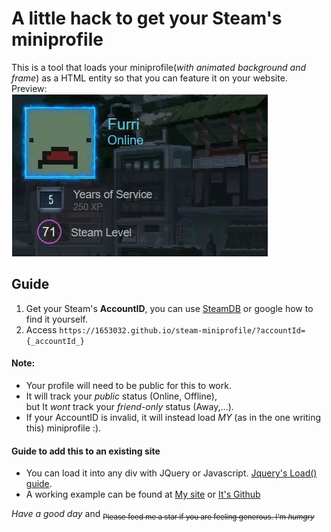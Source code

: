 # A little hack to get your Steam's miniprofile
This is a tool that loads your miniprofile(*with animated background and frame*) as a HTML entity so that you can feature it on your website.  
Preview:  
![Preview GIF](preview.gif)

## Guide

1. Get your Steam's **AccountID**, you can use [SteamDB](https://steamdb.info/calculator/) or google how to find it yourself.
2. Access `https://1653032.github.io/steam-miniprofile/?accountId={_accountId_}`


#### Note:
- Your profile will need to be public for this to work.
- It will track your _public_ status (Online, Offline),  
    but It *wont* track your _friend-only_ status (Away,...).  
- If your AccountID is invalid, it will instead load *MY* (as in the one writing this) miniprofile :).

#### Guide to add this to an existing site
-   You can load it into any div with JQuery or Javascript. [Jquery's Load() guide](https://www.tutorialspoint.com/How-to-load-external-HTML-into-a-div-using-jQuery).
-   A working example can be found at [My site](https://gamer2810.github.io/prologue/) or [It's Github](https://github.com/gamer2810/prologue/)

*_Have a good day_*  and
<sub>~~Please feed me a star if you are feeling generous. I'm _humgry_~~</sub>
